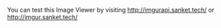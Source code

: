 You can test this Image Viewer by visiting
http://imgurapi.sanket.tech/
or
http://imgur.sanket.tech/
